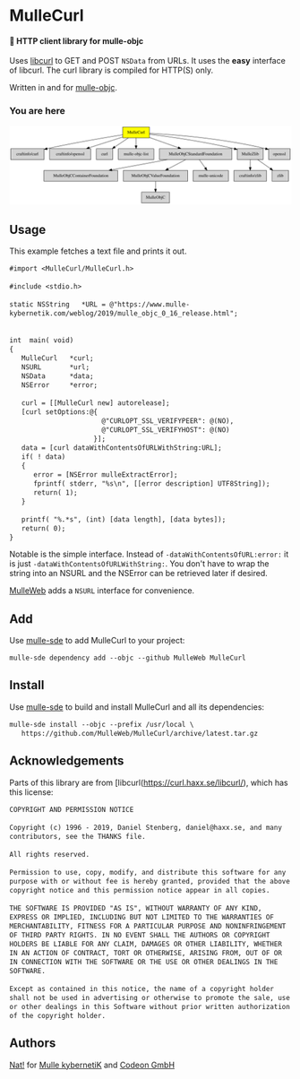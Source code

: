 # MulleCurl

#### 🥌 HTTP client library for mulle-objc

Uses [libcurl](https://curl.haxx.se) to GET and POST `NSData` from URLs.
It uses the **easy**  interface of libcurl. The curl library is compiled
for HTTP(S) only.

Written in and for [mulle-objc](//mulle-objc.github.io).


### You are here

![Overview](overview.dot.svg)


## Usage


This example fetches a text file and prints it out.

```
#import <MulleCurl/MulleCurl.h>

#include <stdio.h>

static NSString   *URL = @"https://www.mulle-kybernetik.com/weblog/2019/mulle_objc_0_16_release.html";


int  main( void)
{
   MulleCurl   *curl;
   NSURL       *url;
   NSData      *data;
   NSError     *error;

   curl = [[MulleCurl new] autorelease];
   [curl setOptions:@{
                       @"CURLOPT_SSL_VERIFYPEER": @(NO),
                       @"CURLOPT_SSL_VERIFYHOST": @(NO)
                     }];
   data = [curl dataWithContentsOfURLWithString:URL];
   if( ! data)
   {
      error = [NSError mulleExtractError];
      fprintf( stderr, "%s\n", [[error description] UTF8String]);
      return( 1);
   }

   printf( "%.*s", (int) [data length], [data bytes]);
   return( 0);
}
```

Notable is the simple interface. Instead of `-dataWithContentsOfURL:error:` it
is just `-dataWithContentsOfURLWithString:`. You don't have to wrap the string
into an NSURL and the NSError can be retrieved later if desired.

[MulleWeb](/MulleWeb/MulleWeb) adds a `NSURL` interface for convenience.


## Add

Use [mulle-sde](//github.com/mulle-sde) to add MulleCurl to your project:

```
mulle-sde dependency add --objc --github MulleWeb MulleCurl
```

## Install

Use [mulle-sde](//github.com/mulle-sde) to build and install MulleCurl and
all its dependencies:

```
mulle-sde install --objc --prefix /usr/local \
   https://github.com/MulleWeb/MulleCurl/archive/latest.tar.gz
```


## Acknowledgements

Parts of this library are from [libcurl(https://curl.haxx.se/libcurl/), which has this license:

```
COPYRIGHT AND PERMISSION NOTICE

Copyright (c) 1996 - 2019, Daniel Stenberg, daniel@haxx.se, and many contributors, see the THANKS file.

All rights reserved.

Permission to use, copy, modify, and distribute this software for any purpose with or without fee is hereby granted, provided that the above copyright notice and this permission notice appear in all copies.

THE SOFTWARE IS PROVIDED "AS IS", WITHOUT WARRANTY OF ANY KIND, EXPRESS OR IMPLIED, INCLUDING BUT NOT LIMITED TO THE WARRANTIES OF MERCHANTABILITY, FITNESS FOR A PARTICULAR PURPOSE AND NONINFRINGEMENT OF THIRD PARTY RIGHTS. IN NO EVENT SHALL THE AUTHORS OR COPYRIGHT HOLDERS BE LIABLE FOR ANY CLAIM, DAMAGES OR OTHER LIABILITY, WHETHER IN AN ACTION OF CONTRACT, TORT OR OTHERWISE, ARISING FROM, OUT OF OR IN CONNECTION WITH THE SOFTWARE OR THE USE OR OTHER DEALINGS IN THE SOFTWARE.

Except as contained in this notice, the name of a copyright holder shall not be used in advertising or otherwise to promote the sale, use or other dealings in this Software without prior written authorization of the copyright holder.
```

## Authors

[Nat!](//www.mulle-kybernetik.com/weblog) for
[Mulle kybernetiK](//www.mulle-kybernetik.com) and
[Codeon GmbH](//www.codeon.de)

